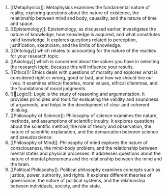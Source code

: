 
1. [[Metaphysics]]: Metaphysics examines the fundamental nature of reality, exploring questions about the nature of existence, the relationship between mind and body, causality, and the nature of time and space.
2. [[Epistemology]]: Epistemology, as discussed earlier, investigates the nature of knowledge, how knowledge is acquired, and what constitutes valid knowledge. It explores questions related to perception, justification, skepticism, and the limits of knowledge.
3. [[Ontology]] which relates to accounting for the nature of the realities for your research topic.
4. [[Axiology]] which is concerned about the values you have in selecting the research topic, because this will influence your results.
5. [[Ethics]]: Ethics deals with questions of morality and explores what is considered right or wrong, good or bad, and how we should live our lives. It examines ethical theories, moral values, ethical dilemmas, and the foundations of moral judgments.
6. [[🧩Logic]]: Logic is the study of reasoning and argumentation. It provides principles and tools for evaluating the validity and soundness of arguments, and helps in the development of clear and coherent thinking.
7. [[Philosophy of Science]]: Philosophy of science examines the nature, methods, and assumptions of scientific inquiry. It explores questions about the scientific method, the role of theory and observation, the nature of scientific explanation, and the demarcation between science and pseudoscience.
8. [[Philosophy of Mind]]: Philosophy of mind explores the nature of consciousness, the mind-body problem, and the relationship between mental states and physical processes. It addresses questions about the nature of mental phenomena and the relationship between the mind and the brain.
9. [[Political Philosophy]]: Political philosophy examines concepts such as justice, power, authority, and rights. It explores different theories of governance, the nature of political systems, and the relationship between individuals, society, and the state.

